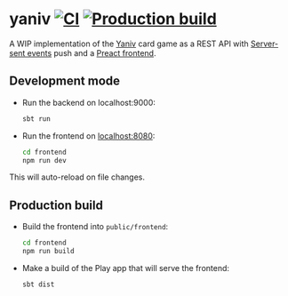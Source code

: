 # yaniv [![CI](https://github.com/maxfriedrich/yaniv/workflows/CI/badge.svg)](https://github.com/maxfriedrich/yaniv/actions?query=workflow%3ACI) [![Production build](https://github.com/maxfriedrich/yaniv/workflows/Production%20build/badge.svg?branch=master)](https://github.com/maxfriedrich/yaniv/actions?query=workflow%3A%22Production+build%22)

A WIP implementation of the [Yaniv](https://en.wikipedia.org/wiki/Yaniv_(card_game)) card game
as a REST API with [Server-sent events](https://en.wikipedia.org/wiki/Server-sent_events) push
and a [Preact frontend](frontend).

## Development mode

- Run the backend on localhost:9000:
  
  ```bash
  sbt run
  ```

- Run the frontend on [localhost:8080](http://localhost:8080):
  
  ```bash
  cd frontend
  npm run dev
  ```

This will auto-reload on file changes.

## Production build

- Build the frontend into `public/frontend`:
  
  ```bash
  cd frontend
  npm run build
  ```

- Make a build of the Play app that will serve the frontend:

  ```bash
  sbt dist
  ```
